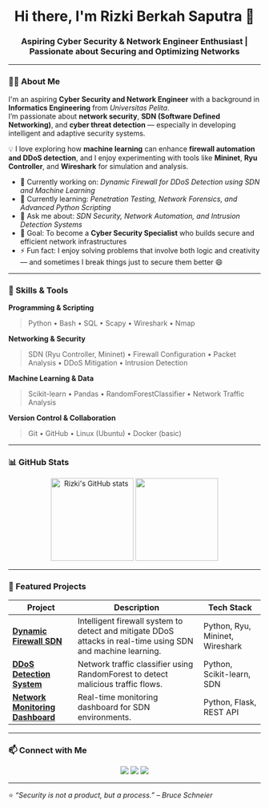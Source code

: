 <h1 align="center">Hi there, I'm Rizki Berkah Saputra 👋</h1>
<h3 align="center">Aspiring Cyber Security & Network Engineer Enthusiast | Passionate about Securing and Optimizing Networks</h3>

---

### 👨‍💻 About Me
I'm an aspiring **Cyber Security and Network Engineer** with a background in **Informatics Engineering** from *Universitas Pelita*.  
I’m passionate about **network security**, **SDN (Software Defined Networking)**, and **cyber threat detection** — especially in developing intelligent and adaptive security systems.  

💡 I love exploring how **machine learning** can enhance **firewall automation and DDoS detection**, and I enjoy experimenting with tools like **Mininet**, **Ryu Controller**, and **Wireshark** for simulation and analysis.

- 🔭 Currently working on: *Dynamic Firewall for DDoS Detection using SDN and Machine Learning*
- 🌱 Currently learning: *Penetration Testing, Network Forensics, and Advanced Python Scripting*
- 💬 Ask me about: *SDN Security, Network Automation, and Intrusion Detection Systems*
- 🎯 Goal: To become a **Cyber Security Specialist** who builds secure and efficient network infrastructures
- ⚡ Fun fact: I enjoy solving problems that involve both logic and creativity — and sometimes I break things just to secure them better 😄

---

### 🧠 Skills & Tools

**Programming & Scripting**
> Python • Bash • SQL • Scapy • Wireshark • Nmap

**Networking & Security**
> SDN (Ryu Controller, Mininet) • Firewall Configuration • Packet Analysis • DDoS Mitigation • Intrusion Detection

**Machine Learning & Data**
> Scikit-learn • Pandas • RandomForestClassifier • Network Traffic Analysis

**Version Control & Collaboration**
> Git • GitHub • Linux (Ubuntu) • Docker (basic)

---

### 📊 GitHub Stats

<p align="center">
  <img src="https://github-readme-stats.vercel.app/api?username=rizkiberkah&show_icons=true&theme=tokyonight" alt="Rizki's GitHub stats" height="165" />
  <img src="https://github-readme-stats.vercel.app/api/top-langs/?username=rizkiberkah&layout=compact&theme=tokyonight" height="165" />
</p>

---

### 🧩 Featured Projects

| Project | Description | Tech Stack |
|----------|--------------|-------------|
| [**Dynamic Firewall SDN**](https://github.com/rizkiberkah/Dynamic-Firewall-SDN) | Intelligent firewall system to detect and mitigate DDoS attacks in real-time using SDN and machine learning. | Python, Ryu, Mininet, Wireshark |
| [**DDoS Detection System**](https://github.com/rizkiberkah/DDoS-Detection-System) | Network traffic classifier using RandomForest to detect malicious traffic flows. | Python, Scikit-learn, SDN |
| [**Network Monitoring Dashboard**](https://github.com/rizkiberkah/Network-Monitoring-Dashboard) | Real-time monitoring dashboard for SDN environments. | Python, Flask, REST API |

---

### 📫 Connect with Me

<p align="center">
  <a href="https://www.linkedin.com/in/rizkiberkahsaputra/" target="_blank"><img src="https://img.shields.io/badge/LinkedIn-Rizki%20Berkah%20Saputra-blue?logo=linkedin&style=flat-square" /></a>
  <a href="mailto:rizkiberkahsaputra@gmail.com"><img src="https://img.shields.io/badge/Email-rizkiberkahsaputra%40gmail.com-red?logo=gmail&style=flat-square" /></a>
  <a href="https://github.com/rizkiberkah"><img src="https://img.shields.io/badge/GitHub-rizkiberkah-black?logo=github&style=flat-square" /></a>
</p>

---

⭐ *“Security is not a product, but a process.” – Bruce Schneier*
